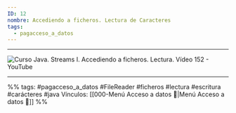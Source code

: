 ```yaml
---
ID: 12
nombre: Accediendo a ficheros. Lectura de Caracteres
tags:
  - pagacceso_a_datos
---
```

___
![Curso Java. Streams I. Accediendo a ficheros. Lectura. Vídeo 152 - YouTube](https://www.youtube.com/watch?v=etQN4EfYN7k)


___
%%
tags: #pagacceso_a_datos  #FileReader #ficheros #lectura #escritura #carácteres #java
Vínculos:  [[000-Menú Acceso a datos 📃|Menú Acceso a datos 📃]]
%%